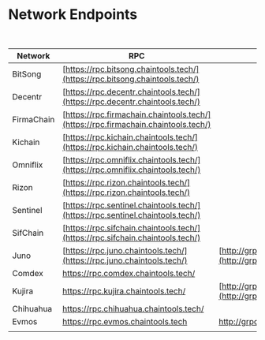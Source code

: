 # Network Endpoints

​

| Network    | RPC                                                                                | GRPC                                                                             | API                                                                                |
| ---------- | ---------------------------------------------------------------------------------- | -------------------------------------------------------------------------------- | ---------------------------------------------------------------------------------- |
| BitSong    | [https://rpc.bitsong.chaintools.tech/](https://rpc.bitsong.chaintools.tech/)       |                                                                                  | [https://api.bitsong.chaintools.tech/](https://api.bitsong.chaintools.tech/)       |
| Decentr    | [https://rpc.decentr.chaintools.tech/](https://rpc.decentr.chaintools.tech/)       |                                                                                  | [https://api.decentr.chaintools.tech/](https://api.decentr.chaintools.tech/)       |
| FirmaChain | [https://rpc.firmachain.chaintools.tech/](https://rpc.firmachain.chaintools.tech/) |                                                                                  | [https://api.firmachain.chaintools.tech/](https://api.firmachain.chaintools.tech/) |
| Kichain    | [https://rpc.kichain.chaintools.tech/](https://rpc.kichain.chaintools.tech/)       |                                                                                  | [https://api.kichain.chaintools.tech/](https://api.kichain.chaintools.tech/)       |
| Omniflix   | [https://rpc.omniflix.chaintools.tech/](https://rpc.omniflix.chaintools.tech/)     |                                                                                  | [https://api.omniflix.chaintools.tech/](https://api.omniflix.chaintools.tech/)     |
| Rizon      | [https://rpc.rizon.chaintools.tech/](https://rpc.rizon.chaintools.tech/)           |                                                                                  | [https://api.rizon.chaintools.tech/](https://api.rizon.chaintools.tech/)           |
| Sentinel   | [https://rpc.sentinel.chaintools.tech/](https://rpc.sentinel.chaintools.tech/)     |                                                                                  | [https://api.sentinel.chaintools.tech/](https://api.sentinel.chaintools.tech/)     |
| SifChain   | [https://rpc.sifchain.chaintools.tech/](https://rpc.sifchain.chaintools.tech/)     |                                                                                  | [https://api.sifchain.chaintools.tech/](https://api.sifchain.chaintools.tech/)     |
| Juno       | [https://rpc.juno.chaintools.tech/](https://rpc.juno.chaintools.tech/)             | [http://grpc.juno.chaintools.tech:443/](http://grpc.juno.chaintools.tech:443/)   | [https://rpc.juno.chaintools.tech/](https://rpc.juno.chaintools.tech/)             |
| Comdex     | https://rpc.comdex.chaintools.tech/                                                |                                                                                  | https://api.comdex.chaintools.tech/                                                |
| Kujira     | https://rpc.kujira.chaintools.tech/                                                | [http://grpc.kujira.chaintools.tech:443/](http://grpc.juno.chaintools.tech:443/) | https://api.kujira.chaintools.tech                                                 |
| Chihuahua  | https://rpc.chihuahua.chaintools.tech/                                             |                                                                                  | https://api.chihuahua.chaintools.tech                                              |
| Evmos      | https://rpc.evmos.chaintools.tech                                                  | http://grpc.evmos.chaintools.tech:443                                            | https://api.evmos.chaintools.tech                                                  |
|            |                                                                                    |                                                                                  |                                                                                    |
